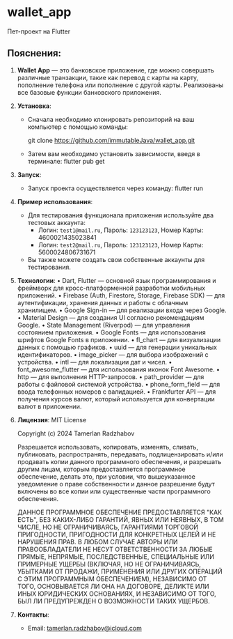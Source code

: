 # wallet_app

Пет-проект на Flutter

## Пояснения:

1. **Wallet App** — это банковское приложение, где можно совершать различные транзакции, такие как перевод с карты на карту, пополнение телефона или пополнение с другой карты. Реализованы все базовые функции банковского приложения.
2. **Установка**:

   - Сначала необходимо клонировать репозиторий на ваш компьютер с помощью команды:

     git clone https://github.com/immutableJava/wallet_app.git

   - Затем вам необходимо установить зависимости, введя в терминале: flutter pub get

3. **Запуск**:

   - Запуск проекта осуществляется через команду: flutter run

4. **Пример использования**:
   - Для тестирования функционала приложения используйте два тестовых аккаунта:
     - Логин: `test1@mail.ru`, Пароль: `123123123`, Номер Карты: 4600021435023841
     - Логин: `test2@mail.ru`, Пароль: `123123123`, Номер Карты: 5600024806731671
   - Вы также можете создать свои собственные аккаунты для тестирования.
5. **Технологии**:
   • Dart, Flutter — основной язык программирования и фреймворк для кросс-платформенной разработки мобильных приложений.
   • Firebase (Auth, Firestore, Storage, Firebase SDK) — для аутентификации, хранения данных и работы с облачным хранилищем.
   • Google Sign-in — для реализации входа через Google.
   • Material Design — для создания UI согласно рекомендациям Google.
   • State Management (Riverpod) — для управления состоянием приложения.
   • Google Fonts — для использования шрифтов Google Fonts в приложении.
   • fl_chart — для визуализации данных с помощью графиков.
   • uuid — для генерации уникальных идентификаторов.
   • image_picker — для выбора изображений с устройства.
   • intl — для локализации дат и чисел.
   • font_awesome_flutter — для использования иконок Font Awesome.
   • http — для выполнения HTTP-запросов.
   • path_provider — для работы с файловой системой устройства.
   • phone_form_field — для ввода телефонных номеров с валидацией.
   • Frankfurter API — для получения курсов валют, который используется для конвертации валют в приложении.
6. **Лицензия**:
   MIT License

   Copyright (c) 2024 Tamerlan Radzhabov

   Разрешается использовать, копировать, изменять, сливать, публиковать, распространять, передавать, подлицензировать и/или продавать копии данного программного обеспечения, и разрешать другим лицам, которым предоставляется программное обеспечение, делать это, при условии, что вышеуказанное уведомление о праве собственности и данное разрешение будут включены во все копии или существенные части программного обеспечения.

   ДАННОЕ ПРОГРАММНОЕ ОБЕСПЕЧЕНИЕ ПРЕДОСТАВЛЯЕТСЯ "КАК ЕСТЬ", БЕЗ КАКИХ-ЛИБО ГАРАНТИЙ, ЯВНЫХ ИЛИ НЕЯВНЫХ, В ТОМ ЧИСЛЕ, НО НЕ ОГРАНИЧИВАЯСЬ, ГАРАНТИЯМИ ТОРГОВОЙ ПРИГОДНОСТИ, ПРИГОДНОСТИ ДЛЯ КОНКРЕТНЫХ ЦЕЛЕЙ И НЕ НАРУШЕНИЯ ПРАВ. В ЛЮБОМ СЛУЧАЕ АВТОРЫ ИЛИ ПРАВООБЛАДАТЕЛИ НЕ НЕСУТ ОТВЕТСТВЕННОСТИ ЗА ЛЮБЫЕ ПРЯМЫЕ, НЕПРЯМЫЕ, ПОСЛЕДСТВЕННЫЕ, СПЕЦИАЛЬНЫЕ ИЛИ ПРИМЕРНЫЕ УЩЕРБЫ (ВКЛЮЧАЯ, НО НЕ ОГРАНИЧИВАЯСЬ, УБЫТКАМИ ОТ ПРОДАЖИ, ПРИМЕНЕНИЯ ИЛИ ДРУГИХ ОПЕРАЦИЙ С ЭТИМ ПРОГРАММНЫМ ОБЕСПЕЧЕНИЕМ), НЕЗАВИСИМО ОТ ТОГО, ОСНОВЫВАЕТСЯ ЛИ ОНА НА ДОГОВОРЕ, ДЕЛИКТЕ ИЛИ ИНЫХ ЮРИДИЧЕСКИХ ОСНОВАНИЯХ, И НЕЗАВИСИМО ОТ ТОГО, БЫЛ ЛИ ПРЕДУПРЕЖДЕН О ВОЗМОЖНОСТИ ТАКИХ УЩЕРБОВ.

7. **Контакты**:
   - Email: tamerlan.radzhabov@icloud.com
